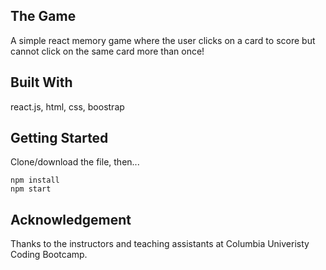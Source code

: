 ## The Game

A simple react memory game where the user clicks on a card to score but cannot click
on the same card more than once!

## Built With

react.js, html, css, boostrap

## Getting Started

Clone/download the file, then...

```
npm install
npm start

```

## Acknowledgement

Thanks to the instructors and teaching assistants at Columbia Univeristy Coding Bootcamp.

